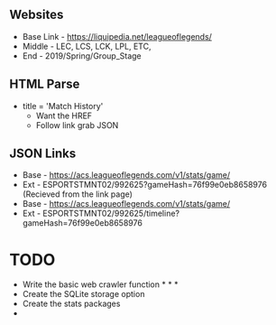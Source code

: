 Websites
---------------------
* Base Link - https://liquipedia.net/leagueoflegends/
* Middle - LEC, LCS, LCK, LPL, ETC,
* End - 2019/Spring/Group_Stage

HTML Parse
----------------
* title = 'Match History'
	* Want the HREF
	* Follow link grab JSON

JSON Links
----------------
* Base - https://acs.leagueoflegends.com/v1/stats/game/
* Ext - ESPORTSTMNT02/992625?gameHash=76f99e0eb8658976 (Recieved from the link page)
* Base - https://acs.leagueoflegends.com/v1/stats/game/
* Ext - ESPORTSTMNT02/992625/timeline?gameHash=76f99e0eb8658976


TODO
=================
* Write the basic web crawler function
	*
	*
	*
* Create the SQLite storage option
* Create the stats packages
*
